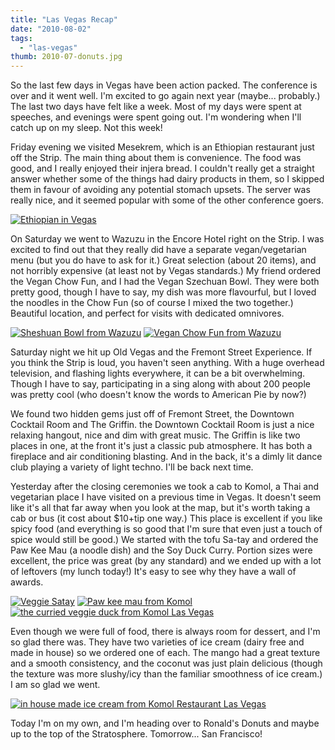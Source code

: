 ```yaml
---
title: "Las Vegas Recap"
date: "2010-08-02"
tags:
  - "las-vegas"
thumb: 2010-07-donuts.jpg
---
```


So the last few days in Vegas have been action packed. The conference is over and it went well. I'm excited to go again next year (maybe... probably.) The last two days have felt like a week. Most of my days were spent at speeches, and evenings were spent going out. I'm wondering when I'll catch up on my sleep. Not this week!  

Friday evening we visited Mesekrem, which is an Ethiopian restaurant just off the Strip. The main thing about them is convenience. The food was good, and I really enjoyed their injera bread. I couldn't really get a straight answer whether some of the things had dairy products in them, so I skipped them in favour of avoiding any potential stomach upsets. The server was really nice, and it seemed popular with some of the other conference goers.  


[![Ethiopian in Vegas](images/4853222285_ffb68480b1.jpg)](http://www.flickr.com/photos/prairiev/4853222285/ "Ethiopian in Vegas by MeShellG, on Flickr")


On Saturday we went to Wazuzu in the Encore Hotel right on the Strip. I was excited to find out that they really did have a separate vegan/vegetarian menu (but you do have to ask for it.) Great selection (about 20 items), and not horribly expensive (at least not by Vegas standards.) My friend ordered the Vegan Chow Fun, and I had the Vegan Szechuan Bowl. They were both pretty good, though I have to say, my dish was more flavourful, but I loved the noodles in the Chow Fun (so of course I mixed the two together.) Beautiful location, and perfect for visits with dedicated omnivores.  


[![Sheshuan Bowl from Wazuzu](images/4853222403_f4b82d23e0_m.jpg)](http://www.flickr.com/photos/prairiev/4853222403/ "Sheshuan Bowl from Wazuzu by MeShellG, on Flickr") [![Vegan Chow Fun from Wazuzu](images/4853222607_2a27ee9f29_m.jpg)](http://www.flickr.com/photos/prairiev/4853222607/ "Vegan Chow Fun from Wazuzu by MeShellG, on Flickr")


Saturday night we hit up Old Vegas and the Fremont Street Experience. If you think the Strip is loud, you haven't seen anything. With a huge overhead television, and flashing lights everywhere, it can be a bit overwhelming. Though I have to say, participating in a sing along with about 200 people was pretty cool (who doesn't know the words to American Pie by now?)  

We found two hidden gems just off of Fremont Street, the Downtown Cocktail Room and The Griffin. the Downtown Cocktail Room is just a nice relaxing hangout, nice and dim with great music. The Griffin is like two places in one, at the front it's just a classic pub atmosphere. It has both a fireplace and air conditioning blasting. And in the back, it's a dimly lit dance club playing a variety of light techno. I'll be back next time.  

Yesterday after the closing ceremonies we took a cab to Komol, a Thai and vegetarian place I have visited on a previous time in Vegas. It doesn't seem like it's all that far away when you look at the map, but it's worth taking a cab or bus (it cost about $10+tip one way.) This place is excellent if you like spicy food (and everything is so good that I'm sure that even just a touch of spice would still be good.) We started with the tofu Sa-tay and ordered the Paw Kee Mau (a noodle dish) and the Soy Duck Curry. Portion sizes were excellent, the price was great (by any standard) and we ended up with a lot of leftovers (my lunch today!) It's easy to see why they have a wall of awards.  


[![Veggie Satay](images/4853222927_0748abde86_m.jpg)](http://www.flickr.com/photos/prairiev/4853222927/ "P1100095-resize by MeShellG, on Flickr") [![Paw kee mau from Komol](images/4853841728_f1a046f471_m.jpg)](http://www.flickr.com/photos/prairiev/4853841728/ "Paw kee mau from Komol by MeShellG, on Flickr") [![the curried veggie duck from Komol Las Vegas](images/4853223287_bdd974de75_m.jpg)](http://www.flickr.com/photos/prairiev/4853223287/ "the curried veggie duck from Komol Las Vegas by MeShellG, on Flickr")


Even though we were full of food, there is always room for dessert, and I'm so glad there was. They have two varieties of ice cream (dairy free and made in house) so we ordered one of each. The mango had a great texture and a smooth consistency, and the coconut was just plain delicious (though the texture was more slushy/icy than the familiar smoothness of ice cream.) I am so glad we went.  


[![in house made ice cream from Komol Restaurant Las Vegas](images/4853223717_f3636095c8.jpg)](http://www.flickr.com/photos/prairiev/4853223717/ "in house made ice cream from Komol Restaurant Las Vegas by MeShellG, on Flickr")


Today I'm on my own, and I'm heading over to Ronald's Donuts and maybe up to the top of the Stratosphere. Tomorrow... San Francisco!
